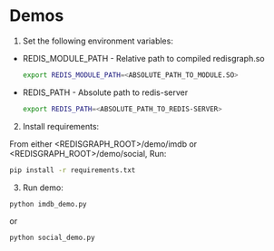 # Demos

1. Set the following environment variables:

- REDIS_MODULE_PATH - Relative path to compiled redisgraph.so

  ```sh
  export REDIS_MODULE_PATH=<ABSOLUTE_PATH_TO_MODULE.SO>
  ```

- REDIS_PATH - Absolute path to redis-server

  ```sh
  export REDIS_PATH=<ABSOLUTE_PATH_TO_REDIS-SERVER>
  ```

2. Install requirements:

  From either <REDISGRAPH_ROOT>/demo/imdb or <REDISGRAPH_ROOT>/demo/social, Run:

  ```sh
  pip install -r requirements.txt
  ```

3. Run demo:

  ```sh
  python imdb_demo.py
  ```

  or

  ```sh
  python social_demo.py
  ```
